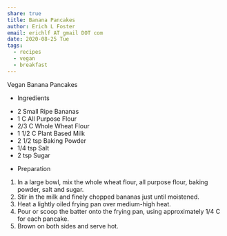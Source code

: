 ```yaml
---
share: true
title: Banana Pancakes
author: Erich L Foster
email: erichlf AT gmail DOT com
date: 2020-08-25 Tue
tags:
  - recipes
  - vegan
  - breakfast
---
```

Vegan Banana Pancakes
* Ingredients
- 2 Small Ripe Bananas
- 1 C All Purpose Flour
- 2/3 C Whole Wheat Flour
- 1 1/2 C Plant Based Milk
- 2 1/2 tsp Baking Powder
- 1/4 tsp Salt
- 2 tsp Sugar

* Preparation
1. In a large bowl, mix the whole wheat flour, all purpose flour, baking powder, salt and sugar.
2. Stir in the milk and finely chopped bananas just until moistened.
3. Heat a lightly oiled frying pan over medium-high heat.
4. Pour or scoop the batter onto the frying pan, using approximately 1/4 C for each pancake.
5. Brown on both sides and serve hot.
